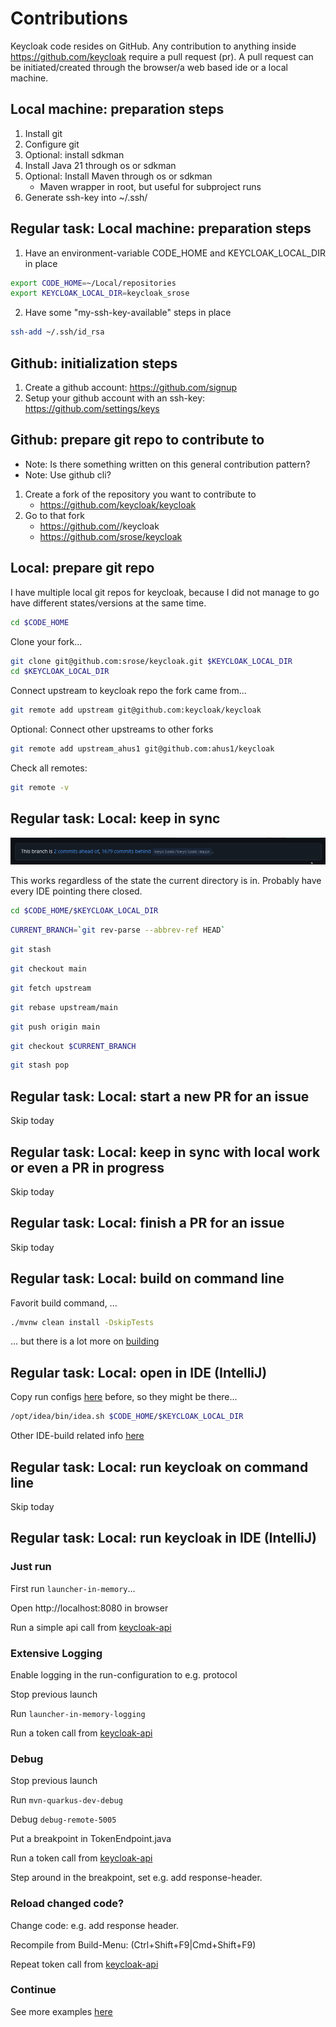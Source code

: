 # Contributions 
Keycloak code resides on GitHub.
Any contribution to anything inside https://github.com/keycloak require a pull request (pr). 
A pull request can be initiated/created through the browser/a web based ide or a local machine.

## Local machine: preparation steps
1. Install git 
2. Configure git
3. Optional: install sdkman
4. Install Java 21 through os or sdkman
5. Optional: Install Maven through os or sdkman
   - Maven wrapper in root, but useful for subproject runs
6. Generate ssh-key into ~/.ssh/

## Regular task: Local machine: preparation steps
1. Have an environment-variable CODE_HOME and KEYCLOAK_LOCAL_DIR in place

```bash
export CODE_HOME=~/Local/repositories
export KEYCLOAK_LOCAL_DIR=keycloak_srose
```

2. Have some "my-ssh-key-available" steps in place
```bash
ssh-add ~/.ssh/id_rsa
```

## Github: initialization steps
1. Create a github account: https://github.com/signup
2. Setup your github account with an ssh-key: https://github.com/settings/keys

## Github: prepare git repo to contribute to
- Note: Is there something written on this general contribution pattern?
- Note: Use github cli?
1. Create a fork of the repository you want to contribute to
   - https://github.com/keycloak/keycloak
2. Go to that fork
   - https://github.com/<github-handle>/keycloak
   - https://github.com/srose/keycloak

## Local: prepare git repo
I have multiple local git repos for keycloak, because I did not manage to go have different states/versions at the same time.

```bash
cd $CODE_HOME
```

Clone your fork...
```bash
git clone git@github.com:srose/keycloak.git $KEYCLOAK_LOCAL_DIR
cd $KEYCLOAK_LOCAL_DIR
```

Connect upstream to keycloak repo the fork came from...
```bash
git remote add upstream git@github.com:keycloak/keycloak
```

Optional: Connect other upstreams to other forks
```bash
git remote add upstream_ahus1 git@github.com:ahus1/keycloak
```

Check all remotes:
```bash
git remote -v
```

## Regular task: Local: keep in sync

![image](./images/regular_branch_unsynced.png)

This works regardless of the state the current directory is in.
Probably have every IDE pointing there closed.

```bash
cd $CODE_HOME/$KEYCLOAK_LOCAL_DIR
```

```bash
CURRENT_BRANCH=`git rev-parse --abbrev-ref HEAD`
```

```bash
git stash
```

```bash
git checkout main
```
```bash
git fetch upstream
```

```bash
git rebase upstream/main
```

```bash
git push origin main
```

```bash
git checkout $CURRENT_BRANCH
```

```bash
git stash pop
```

## Regular task: Local: start a new PR for an issue
Skip today

## Regular task: Local: keep in sync with local work or even a PR in progress
Skip today

## Regular task: Local: finish a PR for an issue
Skip today

## Regular task: Local: build on command line

Favorit build command, ...
```bash
./mvnw clean install -DskipTests
```

... but there is a lot more on [building](../howto-01-build.md#command-line)

## Regular task: Local: open in IDE (IntelliJ)

Copy run configs [here](../howto-02-run.md#ide-intellij) before, so they might be there...

```bash
/opt/idea/bin/idea.sh $CODE_HOME/$KEYCLOAK_LOCAL_DIR
```

Other IDE-build related info [here](../howto-01-build.md#ide-intellij)

## Regular task: Local: run keycloak on command line
Skip today

## Regular task: Local: run keycloak in IDE (IntelliJ)

### Just run

First run `launcher-in-memory`...

Open http://localhost:8080 in browser

Run a simple api call from [keycloak-api](../api/keycloak-discovery.http)

### Extensive Logging

Enable logging in the run-configuration to e.g. protocol

Stop previous launch

Run `launcher-in-memory-logging`

Run a token call from [keycloak-api](../api/keycloak-client-credentials-grant.http)

### Debug

Stop previous launch

Run `mvn-quarkus-dev-debug`

Debug `debug-remote-5005`

Put a breakpoint in TokenEndpoint.java

Run a token call from [keycloak-api](../api/keycloak-client-credentials-grant.http)

Step around in the breakpoint, set e.g. add response-header.

### Reload changed code?

Change code: e.g. add response header.

Recompile from Build-Menu: (Ctrl+Shift+F9|Сmd+Shift+F9)

Repeat token call from [keycloak-api](../api/keycloak-client-credentials-grant.http)

### Continue
See more examples [here](../howto-02-run.md#ide-intellij)
